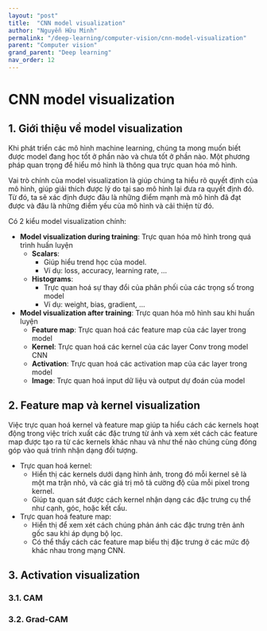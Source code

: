 ```yaml
---
layout: "post"
title:  "CNN model visualization"
author: "Nguyễn Hữu Minh"
permalink: "/deep-learning/computer-vision/cnn-model-visualization"
parent: "Computer vision"
grand_parent: "Deep learning"
nav_order: 12
---
```


# CNN model visualization

## 1. Giới thiệu về model visualization

Khi phát triển các mô hình machine learning, chúng ta mong muốn biết được model đang học tốt ở phần nào và chưa tốt ở phần nào.
Một phương pháp quan trọng để hiểu mô hình là thông qua trực quan hóa mô hình.

Vai trò chính của model visualization là giúp chúng ta hiểu rõ quyết định của mô hình, giúp giải thích được lý do tại sao mô hình lại đưa ra quyết định đó.
Từ đó, ta sẽ xác định được đâu là những điểm mạnh mà mô hình đã đạt được và đâu là những điểm yếu của mô hình và cải thiện từ đó.

Có 2 kiểu model visualization chính:
- **Model visualization during training**: Trực quan hóa mô hình trong quá trình huấn luyện
    - **Scalars**:
        - Giúp hiểu trend học của model.
        - Ví dụ: loss, accuracy, learning rate, ...
    - **Histograms**:
        - Trực quan hoá sự thay đổi của phân phối của các trọng số trong model
        - Ví dụ: weight, bias, gradient, ...
- **Model visualization after training**: Trực quan hóa mô hình sau khi huấn luyện
    - **Feature map**: Trực quan hoá các feature map của các layer trong model
    - **Kernel**: Trực quan hoá các kernel của các layer Conv trong model CNN
    - **Activation**: Trực quan hoá các activation map của các layer trong model
    - **Image**: Trực quan hoá input dữ liệu và output dự đoán của model

## 2. Feature map và kernel visualization

Việc trực quan hoá kernel và feature map giúp ta hiểu cách các kernels hoạt động trong việc trích xuất các đặc trưng từ ảnh và xem xét cách các feature map được tạo ra từ các kernels khác nhau và như thế nào chúng cùng đóng góp vào quá trình nhận dạng đối tượng.

- Trực quan hoá kernel:
    - Hiển thị các kernels dưới dạng hình ảnh, trong đó mỗi kernel sẽ là một ma trận nhỏ, và các giá trị mô tả cường độ của mỗi pixel trong kernel.
    - Giúp ta quan sát được cách kernel nhận dạng các đặc trưng cụ thể như cạnh, góc, hoặc kết cấu.
- Trực quan hoá feature map:
    - Hiển thị để xem xét cách chúng phản ánh các đặc trưng trên ảnh gốc sau khi áp dụng bộ lọc.
    - Có thể thấy cách các feature map biểu thị đặc trưng ở các mức độ khác nhau trong mạng CNN.

## 3. Activation visualization

### 3.1. CAM

### 3.2. Grad-CAM
